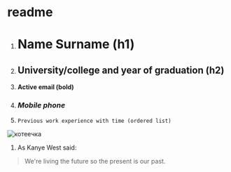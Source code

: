 # readme
1. # Name Surname (h1) #
1. ## University/college and year of graduation (h2) ##
1. **Active email (bold)**
1. ### _Mobile phone_ ###
1. `Previous work experience with time (ordered list)`
 
![котеечка](https://avatanplus.com/files/resources/mid/58aaaa4517a4c15a5aa91de9.png)
1. As Kanye West said:

> We're living the future so
> the present is our past.